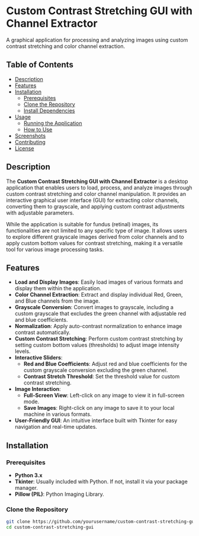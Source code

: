 # Custom Contrast Stretching GUI with Channel Extractor

A graphical application for processing and analyzing images using custom contrast stretching and color channel extraction.

## Table of Contents

- [Description](#description)
- [Features](#features)
- [Installation](#installation)
  - [Prerequisites](#prerequisites)
  - [Clone the Repository](#clone-the-repository)
  - [Install Dependencies](#install-dependencies)
- [Usage](#usage)
  - [Running the Application](#running-the-application)
  - [How to Use](#how-to-use)
- [Screenshots](#screenshots)
- [Contributing](#contributing)
- [License](#license)

## Description

The **Custom Contrast Stretching GUI with Channel Extractor** is a desktop application that enables users to load, process, and analyze images through custom contrast stretching and color channel manipulation. It provides an interactive graphical user interface (GUI) for extracting color channels, converting them to grayscale, and applying custom contrast adjustments with adjustable parameters.

While the application is suitable for fundus (retinal) images, its functionalities are not limited to any specific type of image. It allows users to explore different grayscale images derived from color channels and to apply custom bottom values for contrast stretching, making it a versatile tool for various image processing tasks.

## Features

- **Load and Display Images**: Easily load images of various formats and display them within the application.
- **Color Channel Extraction**: Extract and display individual Red, Green, and Blue channels from the image.
- **Grayscale Conversion**: Convert images to grayscale, including a custom grayscale that excludes the green channel with adjustable red and blue coefficients.
- **Normalization**: Apply auto-contrast normalization to enhance image contrast automatically.
- **Custom Contrast Stretching**: Perform custom contrast stretching by setting custom bottom values (thresholds) to adjust image intensity levels.
- **Interactive Sliders**:
  - **Red and Blue Coefficients**: Adjust red and blue coefficients for the custom grayscale conversion excluding the green channel.
  - **Contrast Stretch Threshold**: Set the threshold value for custom contrast stretching.
- **Image Interaction**:
  - **Full-Screen View**: Left-click on any image to view it in full-screen mode.
  - **Save Images**: Right-click on any image to save it to your local machine in various formats.
- **User-Friendly GUI**: An intuitive interface built with Tkinter for easy navigation and real-time updates.

## Installation

### Prerequisites

- **Python 3.x**
- **Tkinter**: Usually included with Python. If not, install it via your package manager.
- **Pillow (PIL)**: Python Imaging Library.

### Clone the Repository

```bash
git clone https://github.com/yourusername/custom-contrast-stretching-gui.git
cd custom-contrast-stretching-gui
